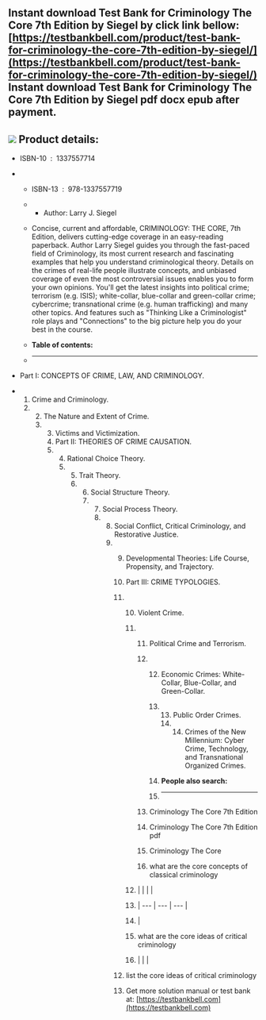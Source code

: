 Instant download **Test Bank for Criminology The Core 7th Edition by Siegel** by click link bellow:  
[https://testbankbell.com/product/test-bank-for-criminology-the-core-7th-edition-by-siegel/](https://testbankbell.com/product/test-bank-for-criminology-the-core-7th-edition-by-siegel/)  
**Instant download Test Bank for Criminology The Core 7th Edition by Siegel pdf docx epub after payment.**
----------------------------------------------------------------------------------------------------------


![](https://testbankbell.com/wp-content/uploads/2023/05/test_bank_for_criminology_the_core_7th_edition_by_siegel.jpg)
**Product details:**
--------------------


* ISBN-10 ‏ : ‎ 1337557714
* * ISBN-13 ‏ : ‎ 978-1337557719
  * * Author: Larry J. Siegel
   
  * Concise, current and affordable, CRIMINOLOGY: THE CORE, 7th Edition, delivers cutting-edge coverage in an easy-reading paperback. Author Larry Siegel guides you through the fast-paced field of Criminology, its most current research and fascinating examples that help you understand criminological theory. Details on the crimes of real-life people illustrate concepts, and unbiased coverage of even the most controversial issues enables you to form your own opinions. You'll get the latest insights into political crime; terrorism (e.g. ISIS); white-collar, blue-collar and green-collar crime; cybercrime; transnational crime (e.g. human trafficking) and many other topics. And features such as "Thinking Like a Criminologist" role plays and "Connections" to the big picture help you do your best in the course.
  * **Table of contents:**
  * ----------------------
 
* Part I: CONCEPTS OF CRIME, LAW, AND CRIMINOLOGY.
* 1. Crime and Criminology.
  2. 2. The Nature and Extent of Crime.
     3. 3. Victims and Victimization.
        4. Part II: THEORIES OF CRIME CAUSATION.
        5. 4. Rational Choice Theory.
           5. 5. Trait Theory.
              6. 6. Social Structure Theory.
                 7. 7. Social Process Theory.
                    8. 8. Social Conflict, Critical Criminology, and Restorative Justice.
                       9. 9. Developmental Theories: Life Course, Propensity, and Trajectory.
                          10. Part III: CRIME TYPOLOGIES.
                          11. 10. Violent Crime.
                              11. 11. Political Crime and Terrorism.
                                  12. 12. Economic Crimes: White-Collar, Blue-Collar, and Green-Collar.
                                      13. 13. Public Order Crimes.
                                          14. 14. Crimes of the New Millennium: Cyber Crime, Technology, and Transnational Organized Crimes.
                                             
                                      14. **People also search:**
                                      15. -----------------------
                                     
                                  13. Criminology The Core 7th Edition
                                 
                                  14. Criminology The Core 7th Edition pdf
                                 
                                  15. Criminology The Core
                                 
                                  16. what are the core concepts of classical criminology
                                 
                              12. |  |  |  |
                              13. | --- | --- | --- |
                              14. |
                              15. what are the core ideas of critical criminology
                              16.  |  |  |
                             
                          12. list the core ideas of critical criminology
                          13.  Get more solution manual or test bank at: [https://testbankbell.com](https://testbankbell.com)
